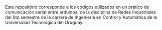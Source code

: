 Este repositório corresponde a los códigos utilizados en un prático de comunicación serial entre arduinos, de la disciplina de Redes Industriales del 6to semestre de la carrera de Ingenieria en Control y Automática de la Universidad Tecnológica del Uruguay. 
